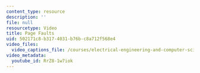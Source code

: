 ```yaml
---
content_type: resource
description: ''
file: null
resourcetype: Video
title: Page Faults
uid: 502171c8-b317-4031-b76b-c8a712f568e4
video_files:
  video_captions_file: /courses/electrical-engineering-and-computer-science/6-004-computation-structures-spring-2017/c16/c16s2/c16s2v3/page-faults-6-47-/RrZ8-1w7iok.vtt
video_metadata:
  youtube_id: RrZ8-1w7iok
---
```

